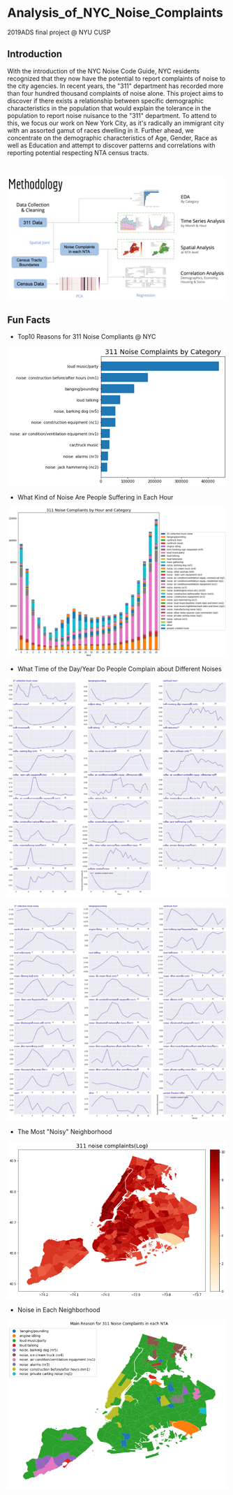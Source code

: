 # Analysis_of_NYC_Noise_Complaints
2019ADS final project @ NYU CUSP

## Introduction
With the introduction of the NYC Noise Code Guide, NYC residents recognized that they now have the potential to report complaints of noise to the city agencies. In recent years, the "311" department has recorded more than four hundred thousand complaints of noise alone. This project aims to discover if there exists a relationship between specific demographic characteristics in the population that would explain the tolerance in the population to report noise nuisance to the "311" department. To attend to this, we focus our work on New York City, as it's radically an immigrant city with an assorted gamut of races dwelling in it. Further ahead, we concentrate on the demographic characteristics of Age, Gender, Race as well as Education and attempt to discover patterns and correlations with reporting potential respecting NTA census tracts. 
<br/>
<br/>
<br/>

![Methodology](Workflow.jpeg)


## Fun Facts
- Top10 Reasons for 311 Noise Compliants @ NYC

![Methodology](https://github.com/carajumpshigh/Analysis_of_NYC_Noise_Complaints/blob/master/result_img/311%20Noise%20Complaints%20by%20Category.png)

- What Kind of Noise Are People Suffering in Each Hour

![Methodology](https://github.com/carajumpshigh/Analysis_of_NYC_Noise_Complaints/blob/master/result_img/311%20Noise%20Complaints%20by%20Hour%20and%20Category.png)

- What Time of the Day/Year Do People Complain about Different Noises

![Methodology](https://github.com/carajumpshigh/Analysis_of_NYC_Noise_Complaints/blob/master/result_img/311%20Noise%20Complaints%20by%20Hour%20for%20Each%20Category.png)

![Methodology](https://github.com/carajumpshigh/Analysis_of_NYC_Noise_Complaints/blob/master/result_img/311%20Noise%20Complaints%20by%20Month%20for%20Each%20Category.png)

- The Most "Noisy" Neighborhood

![Methodology](https://github.com/carajumpshigh/Analysis_of_NYC_Noise_Complaints/blob/master/result_img/311%20noise%20complaints(log).png)

- Noise in Each Neighborhood

![Methodology](https://github.com/carajumpshigh/Analysis_of_NYC_Noise_Complaints/blob/master/result_img/Main_Reason_for_311_Noise_Complaints.png)
